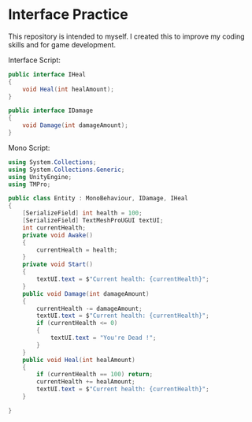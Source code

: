 # Interface Practice 

This repository is intended to myself. I created this to improve my coding skills and for game development.

Interface Script:
``` c#
public interface IHeal
{
    void Heal(int healAmount);
}

public interface IDamage
{
    void Damage(int damageAmount);
}
````
Mono Script:
``` c#
using System.Collections;
using System.Collections.Generic;
using UnityEngine;
using TMPro;

public class Entity : MonoBehaviour, IDamage, IHeal
{
    [SerializeField] int health = 100;
    [SerializeField] TextMeshProUGUI textUI;
    int currentHealth;
    private void Awake()
    {
        currentHealth = health;
    }
    private void Start()
    {
        textUI.text = $"Current health: {currentHealth}";
    }
    public void Damage(int damageAmount)
    {
        currentHealth -= damageAmount;
        textUI.text = $"Current health: {currentHealth}";
        if (currentHealth <= 0)
        {
            textUI.text = "You're Dead !";
        }
    }
    public void Heal(int healAmount)
    {
        if (currentHealth == 100) return;
        currentHealth += healAmount;
        textUI.text = $"Current health: {currentHealth}";
    }

}
```
